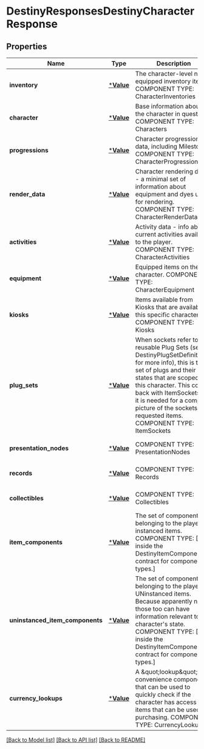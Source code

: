 # DestinyResponsesDestinyCharacterResponse

## Properties
Name | Type | Description | Notes
------------ | ------------- | ------------- | -------------
**inventory** | [***Value**](Value.md) | The character-level non-equipped inventory items.  COMPONENT TYPE: CharacterInventories | [optional] [default to null]
**character** | [***Value**](Value.md) | Base information about the character in question.  COMPONENT TYPE: Characters | [optional] [default to null]
**progressions** | [***Value**](Value.md) | Character progression data, including Milestones.  COMPONENT TYPE: CharacterProgressions | [optional] [default to null]
**render_data** | [***Value**](Value.md) | Character rendering data - a minimal set of information about equipment and dyes used for rendering.  COMPONENT TYPE: CharacterRenderData | [optional] [default to null]
**activities** | [***Value**](Value.md) | Activity data - info about current activities available to the player.  COMPONENT TYPE: CharacterActivities | [optional] [default to null]
**equipment** | [***Value**](Value.md) | Equipped items on the character.  COMPONENT TYPE: CharacterEquipment | [optional] [default to null]
**kiosks** | [***Value**](Value.md) | Items available from Kiosks that are available to this specific character.   COMPONENT TYPE: Kiosks | [optional] [default to null]
**plug_sets** | [***Value**](Value.md) | When sockets refer to reusable Plug Sets (see DestinyPlugSetDefinition for more info), this is the set of plugs and their states that are scoped to this character.  This comes back with ItemSockets, as it is needed for a complete picture of the sockets on requested items.  COMPONENT TYPE: ItemSockets | [optional] [default to null]
**presentation_nodes** | [***Value**](Value.md) | COMPONENT TYPE: PresentationNodes | [optional] [default to null]
**records** | [***Value**](Value.md) | COMPONENT TYPE: Records | [optional] [default to null]
**collectibles** | [***Value**](Value.md) | COMPONENT TYPE: Collectibles | [optional] [default to null]
**item_components** | [***Value**](Value.md) | The set of components belonging to the player&#39;s instanced items.  COMPONENT TYPE: [See inside the DestinyItemComponentSet contract for component types.] | [optional] [default to null]
**uninstanced_item_components** | [***Value**](Value.md) | The set of components belonging to the player&#39;s UNinstanced items. Because apparently now those too can have information relevant to the character&#39;s state.  COMPONENT TYPE: [See inside the DestinyItemComponentSet contract for component types.] | [optional] [default to null]
**currency_lookups** | [***Value**](Value.md) | A \&quot;lookup\&quot; convenience component that can be used to quickly check if the character has access to items that can be used for purchasing.  COMPONENT TYPE: CurrencyLookups | [optional] [default to null]

[[Back to Model list]](../README.md#documentation-for-models) [[Back to API list]](../README.md#documentation-for-api-endpoints) [[Back to README]](../README.md)


